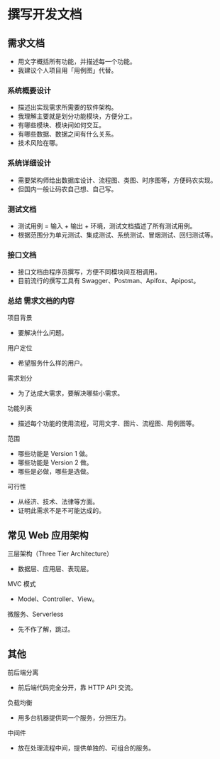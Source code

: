# 撰写开发文档

## 需求文档

- 用文字概括所有功能，并描述每一个功能。
- 我建议个人项目用「用例图」代替。

### 系统概要设计

- 描述出实现需求所需要的软件架构。
- 我理解主要就是划分功能模块，方便分工。
- 有哪些模块、模块间如何交互。
- 有哪些数据、数据之间有什么关系。
- 技术风险在哪。

### 系统详细设计

- 需要架构师给出数据库设计、流程图、类图、时序图等，方便码农实现。
- 但国内一般让码农自己想、自己写。

### 测试文档

- 测试用例 = 输入 + 输出 + 环境，测试文档描述了所有测试用例。
- 根据范围分为单元测试、集成测试、系统测试、冒烟测试、回归测试等。

### 接口文档

- 接口文档由程序员撰写，方便不同模块间互相调用。
- 目前流行的撰写工具有 Swagger、Postman、Apifox、Apipost。

### 总结 需求文档的内容

项目背景
- 要解决什么问题。

用户定位
- 希望服务什么样的用户。

需求划分
- 为了达成大需求，要解决哪些小需求。

功能列表
- 描述每个功能的使用流程，可用文字、图片、流程图、用例图等。

范围
- 哪些功能是 Version 1 做。
- 哪些功能是 Version 2 做。
- 哪些是必做，哪些是选做。

可行性
- 从经济、技术、法律等方面。
- 证明此需求不是不可能达成的。

## 常见 Web 应用架构

三层架构（Three Tier Architecture）
- 数据层、应用层、表现层。

MVC 模式
- Model、Controller、View。

微服务、Serverless
- 先不作了解，跳过。

## 其他

前后端分离
- 前后端代码完全分开，靠 HTTP API 交流。

负载均衡
- 用多台机器提供同一个服务，分担压力。

中间件
- 放在处理流程中间，提供单独的、可组合的服务。

